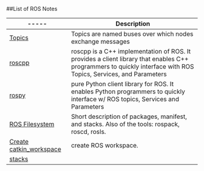 ##List of ROS Notes

|-----|Description|
|-----|------|
|[Topics][1]| Topics are named buses over which nodes exchange messages|
|[roscpp][2]|roscpp is a C++ implementation of ROS. It provides a client library that enables C++ programmers to quickly interface with ROS Topics, Services, and Parameters|
|[rospy][3]|pure Python client library for ROS. It enables Python programmers to quickly interface w/ ROS topics, Services and Parameters|
|[ROS Filesystem][4]|Short description of packages, manifest, and stacks.  Also of the tools: rospack, roscd, rosls.|
|[Create catkin_workspace][5]|create ROS workspace.|
|[stacks][6]||

[1]: ros_notes/topics.md
[2]: ros_notes/roscpp.md
[3]: ros_notes/rospy.md
[4]: ros_notes/ros_filesystem.md
[5]: ros_notes/create_ws.md
[6]: ros_notes/stacks.md 
